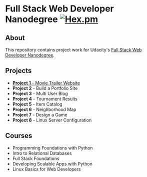 # Full Stack Web Developer Nanodegree [![Hex.pm](https://img.shields.io/hexpm/l/plug.svg)](http://www.apache.org/licenses/LICENSE-2.0)

## About
This repository contains project work for Udacity's [Full Stack Web Developer Nanodegree](https://www.udacity.com/course/nd004).

## Projects
- [**Project 1** - Movie Trailer Website](https://github.com/pelayolluna/full-stack-developer-nanodegree/tree/master/Project1)
- **Project 2** - Build a Portfolio Site
- **Project 3** - Multi User Blog
- **Project 4** - Tournament Results
- **Project 5** - Item Catalog
- **Project 6** - Neighborhood Map
- **Project 7** - Design a Game
- **Project 8** - Linux Server Configuration

## Courses
- Programming Foundations with Python
- Intro to Relational Databases
- Full Stack Foundations
- Developing Scalable Apps with Python
- Linux Basics for Web Developers

